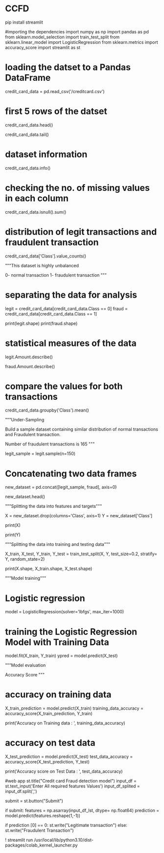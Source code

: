 # CCFD
pip install streamlit

#importing the dependencies
import numpy as np
import pandas as pd
from sklearn.model_selection import train_test_split
from sklearn.linear_model import LogisticRegression
from sklearn.metrics import accuracy_score
import streamlit as st

# loading the datset to a Pandas DataFrame
credit_card_data = pd.read_csv('/creditcard.csv')

# first 5 rows of the datset
credit_card_data.head()

credit_card_data.tail()

# dataset information
credit_card_data.info()

# checking the no. of missing values in each column
credit_card_data.isnull().sum()

# distribution of legit transactions and fraudulent transaction
credit_card_data['Class'].value_counts()

"""This dataset is highly unbalanced

0- normal transaction 1- fraudulent transaction
"""

# separating the data for analysis
legit =  credit_card_data[credit_card_data.Class == 0]
fraud = credit_card_data[credit_card_data.Class == 1]

print(legit.shape)
print(fraud.shape)

# statistical measures of the data
legit.Amount.describe()

fraud.Amount.describe()

# compare the values for both transactions
credit_card_data.groupby('Class').mean()

"""Under-Sampling

Build a sample dataset containing similar distribution of normal transactions and Fraudulent transaction.

Number of fraudulent transactions is 165
"""

legit_sample = legit.sample(n=150)

# Concatenating two data frames
new_dataset = pd.concat([legit_sample, fraud], axis=0)

new_dataset.head()

"""Splitting the data into features and targets"""

X = new_dataset.drop(columns='Class', axis=1)
Y = new_dataset['Class']

print(X)

print(Y)

"""Splitting the data into training and testing data"""

X_train, X_test, Y_train, Y_test = train_test_split(X, Y, test_size=0.2, stratify= Y, random_state=2)

print(X.shape, X_train.shape, X_test.shape)

"""Model training"""

# Logistic regression
model = LogisticRegression(solver='lbfgs', max_iter=1000)

# training the Logistic Regression Model with Training Data
model.fit(X_train, Y_train)
ypred = model.predict(X_test)

"""Model evaluation

Accuracy Score
"""

# accuracy on training data
X_train_prediction = model.predict(X_train)
training_data_accuracy = accuracy_score(X_train_prediction, Y_train)

print('Accuracy on Training data : ', training_data_accuracy)

# accuracy on test data
X_test_prediction = model.predict(X_test)
test_data_accuracy = accuracy_score(X_test_prediction, Y_test)

print('Accuracy score on Test Data : ', test_data_accuracy)



#web app
st.title("Credit card Fraud detection model")
input_df = st.text_input('Enter All required features Values')
input_df_splited = input_df.split(',')

submit = st.button("Submit")

if submit:
  features = np.asarray(input_df_lst, dtype= np.float64)
  prediction = model.predict(features.reshape(1,-1))

  if prediction [0] == 0:
    st.write("Legitimate transaction")
  else:
    st.write("Fraudulent Transaction")

! streamlit run /usr/local/lib/python3.10/dist-packages/colab_kernel_launcher.py
